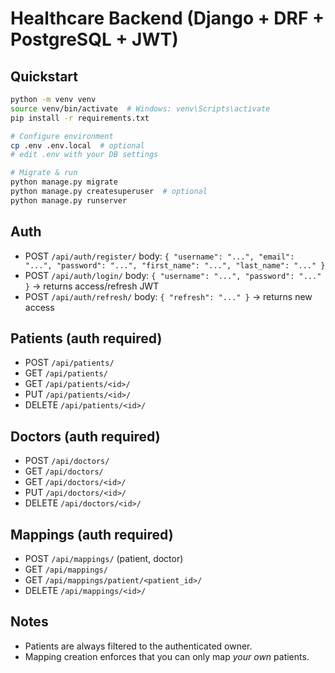 # Healthcare Backend (Django + DRF + PostgreSQL + JWT)

## Quickstart
```bash
python -m venv venv
source venv/bin/activate  # Windows: venv\Scripts\activate
pip install -r requirements.txt

# Configure environment
cp .env .env.local  # optional
# edit .env with your DB settings

# Migrate & run
python manage.py migrate
python manage.py createsuperuser  # optional
python manage.py runserver
```

## Auth
- POST `/api/auth/register/`  body: `{ "username": "...", "email": "...", "password": "...", "first_name": "...", "last_name": "..." }`
- POST `/api/auth/login/`      body: `{ "username": "...", "password": "..." }` -> returns access/refresh JWT
- POST `/api/auth/refresh/`    body: `{ "refresh": "..." }` -> returns new access

## Patients (auth required)
- POST `/api/patients/`
- GET  `/api/patients/`
- GET  `/api/patients/<id>/`
- PUT  `/api/patients/<id>/`
- DELETE `/api/patients/<id>/`

## Doctors (auth required)
- POST `/api/doctors/`
- GET  `/api/doctors/`
- GET  `/api/doctors/<id>/`
- PUT  `/api/doctors/<id>/`
- DELETE `/api/doctors/<id>/`

## Mappings (auth required)
- POST `/api/mappings/`  (patient, doctor)
- GET  `/api/mappings/`
- GET  `/api/mappings/patient/<patient_id>/`
- DELETE `/api/mappings/<id>/`

## Notes
- Patients are always filtered to the authenticated owner.
- Mapping creation enforces that you can only map *your own* patients.

